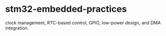 # stm32-embedded-practices
clock management, RTC-based control, GPIO, low-power design, and DMA integration.

